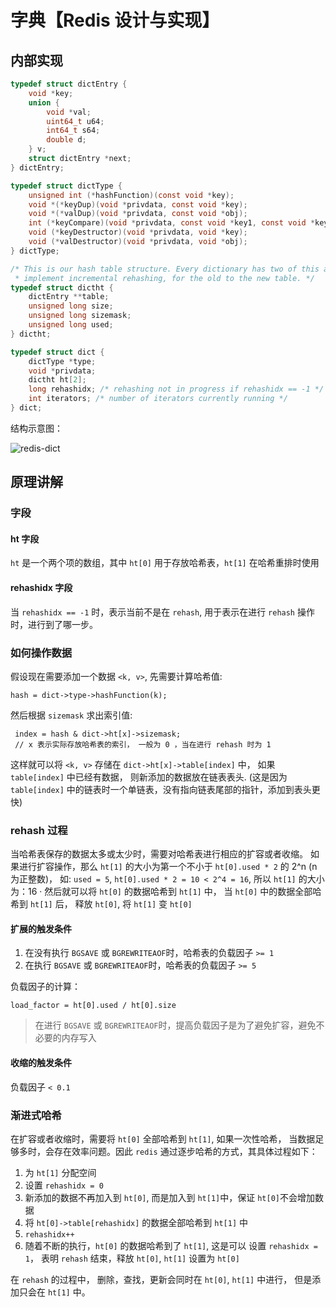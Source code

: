 # 字典【Redis 设计与实现】

## 内部实现

```c
typedef struct dictEntry {
    void *key;
    union {
        void *val;
        uint64_t u64;
        int64_t s64;
        double d;
    } v;
    struct dictEntry *next;
} dictEntry;

typedef struct dictType {
    unsigned int (*hashFunction)(const void *key);
    void *(*keyDup)(void *privdata, const void *key);
    void *(*valDup)(void *privdata, const void *obj);
    int (*keyCompare)(void *privdata, const void *key1, const void *key2);
    void (*keyDestructor)(void *privdata, void *key);
    void (*valDestructor)(void *privdata, void *obj);
} dictType;

/* This is our hash table structure. Every dictionary has two of this as we
 * implement incremental rehashing, for the old to the new table. */
typedef struct dictht {
    dictEntry **table;
    unsigned long size;
    unsigned long sizemask;
    unsigned long used;
} dictht;

typedef struct dict {
    dictType *type;
    void *privdata;
    dictht ht[2];
    long rehashidx; /* rehashing not in progress if rehashidx == -1 */
    int iterators; /* number of iterators currently running */
} dict;
```

结构示意图：

![redis-dict](http://otuvs4s36.bkt.clouddn.com/redis-dict.png)

## 原理讲解

### 字段

#### ht 字段

`ht` 是一个两个项的数组，其中 `ht[0]` 用于存放哈希表，`ht[1]` 在哈希重排时使用

#### rehashidx 字段

当 `rehashidx == -1` 时，表示当前不是在 `rehash`, 用于表示在进行 `rehash` 操作时，进行到了哪一步。

### 如何操作数据

假设现在需要添加一个数据 `<k, v>`, 先需要计算哈希值:
```
hash = dict->type->hashFunction(k);
```
然后根据 `sizemask` 求出索引值:
```
 index = hash & dict->ht[x]->sizemask;   
 // x 表示实际存放哈希表的索引， 一般为 0 ，当在进行 rehash 时为 1
```
这样就可以将 `<k, v>` 存储在 `dict->ht[x]->table[index]` 中， 如果 `table[index]` 中已经有数据， 则新添加的数据放在链表表头. (这是因为 `table[index]` 中的链表时一个单链表，没有指向链表尾部的指针，添加到表头更快)

### rehash 过程

当哈希表保存的数据太多或太少时，需要对哈希表进行相应的扩容或者收缩。
如果进行扩容操作，那么 `ht[1]` 的大小为第一个不小于 `ht[0].used * 2` 的 2^n (n 为正整数)， 如: `used = 5`, `ht[0].used * 2 = 10 < 2^4 = 16`, 所以 `ht[1]` 的大小为：16 · 
然后就可以将 `ht[0]` 的数据哈希到 `ht[1]` 中， 当 `ht[0]` 中的数据全部哈希到 `ht[1]` 后， 释放 `ht[0]`,  将 `ht[1]` 变 `ht[0]`

#### 扩展的触发条件

1. 在没有执行 `BGSAVE` 或 `BGREWRITEAOF`时，哈希表的负载因子 `>= 1`
2. 在执行 `BGSAVE` 或 `BGREWRITEAOF`时，哈希表的负载因子 `>= 5`

负载因子的计算：
```
load_factor = ht[0].used / ht[0].size
```

> 在进行 `BGSAVE` 或 `BGREWRITEAOF`时，提高负载因子是为了避免扩容，避免不必要的内存写入

#### 收缩的触发条件

负载因子 `< 0.1`

### 渐进式哈希

在扩容或者收缩时，需要将 `ht[0]` 全部哈希到 `ht[1]`, 如果一次性哈希， 当数据足够多时，会存在效率问题。因此 `redis` 通过逐步哈希的方式，其具体过程如下：

1. 为 `ht[1]` 分配空间
2. 设置 `rehashidx = 0`
3. 新添加的数据不再加入到 `ht[0]`, 而是加入到 `ht[1]`中，保证 `ht[0]`不会增加数据
4. 将 `ht[0]->table[rehashidx]` 的数据全部哈希到 `ht[1]` 中
5. `rehashidx++`
6. 随着不断的执行，`ht[0]` 的数据哈希到了 `ht[1]`, 这是可以 设置 `rehashidx = 1`， 表明 `rehash` 结束，释放 `ht[0]`,  `ht[1]` 设置为 `ht[0]`

在 `rehash` 的过程中， 删除，查找，更新会同时在 `ht[0]`, `ht[1]` 中进行， 但是添加只会在 `ht[1]` 中。
